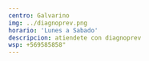 ```yaml
---
centro: Galvarino
img: ../diagnoprev.png
horario: 'Lunes a Sabado'
descripcion: atiendete con diagnoprev
wsp: +569585858"
---
```


